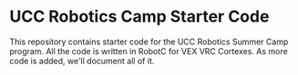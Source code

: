 # UCC Robotics Camp Starter Code

This repository contains starter code for the UCC Robotics Summer Camp program. All the code is written in RobotC for VEX VRC Cortexes. As more code is added, we'll document all of it.
